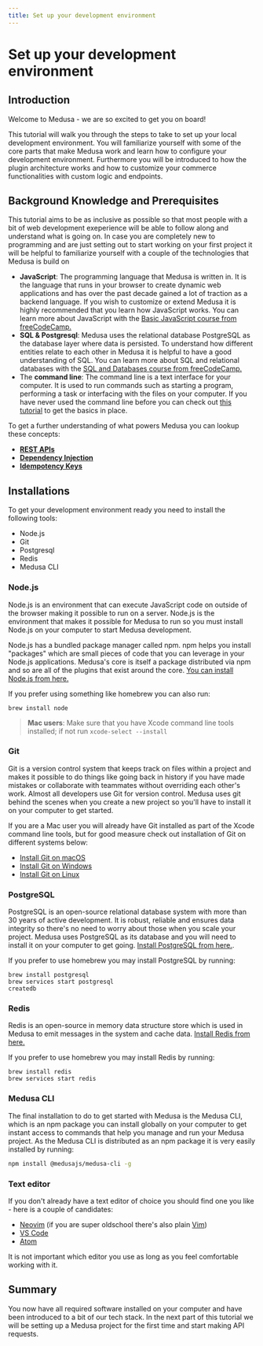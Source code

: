 ```yaml
---
title: Set up your development environment
---
```


# Set up your development environment

## Introduction

Welcome to Medusa - we are so excited to get you on board!

This tutorial will walk you through the steps to take to set up your local development environment. You will familiarize yourself with some of the core parts that make Medusa work and learn how to configure your development environment. Furthermore you will be introduced to how the plugin architecture works and how to customize your commerce functionalities with custom logic and endpoints.

<!-- As a final part of the tutorial you will be linking your local project to Medusa Cloud where you can leverage advanced tools that make it easy to develop, test and deploy your Medusa project. -->

## Background Knowledge and Prerequisites

This tutorial aims to be as inclusive as possible so that most people with a bit of web development exeperience will be able to follow along and understand what is going on. In case you are completely new to programming and are just setting out to start working on your first project it will be helpful to familiarize yourself with a couple of the technologies that Medusa is build on

- **JavaScript**: The programming language that Medusa is written in. It is the language that runs in your browser to create dynamic web applications and has over the past decade gained a lot of traction as a backend language. If you wish to customize or extend Medusa it is highly recommended that you learn how JavaScript works. You can learn more about JavaScript with the [Basic JavaScript course from freeCodeCamp.](https://www.freecodecamp.org/learn/javascript-algorithms-and-data-structures/#basic-javascript)
- **SQL & Postgresql**: Medusa uses the relational database PostgreSQL as the database layer where data is persisted. To understand how different entities relate to each other in Medusa it is helpful to have a good understanding of SQL. You can learn more about SQL and relational databases with the [SQL and Databases course from freeCodeCamp.](https://www.freecodecamp.org/news/sql-and-databases-full-course/)
- The **command line**: The command line is a text interface for your computer. It is used to run commands such as starting a program, performing a task or interfacing with the files on your computer. If you have never used the command line before you can check out [this tutorial](https://www.learnenough.com/command-line-tutorial) to get the basics in place.

To get a further understanding of what powers Medusa you can lookup these concepts:

- [**REST APIs**](https://en.wikipedia.org/wiki/Representational_state_transfer)
- [**Dependency Injection**](https://en.wikipedia.org/wiki/Dependency_injection)
- [**Idempotency Keys**](https://brandur.org/idempotency-keys)

## Installations

To get your development environment ready you need to install the following tools:

- Node.js
- Git
- Postgresql
- Redis
- Medusa CLI

### Node.js

Node.js is an environment that can execute JavaScript code on outside of the browser making it possible to run on a server. Node.js is the environment that makes it possible for Medusa to run so you must install Node.js on your computer to start Medusa development.

Node.js has a bundled package manager called npm. npm helps you install "packages" which are small pieces of code that you can leverage in your Node.js applications. Medusa's core is itself a package distributed via npm and so are all of the plugins that exist around the core. [You can install Node.js from here.](https://nodejs.org/en/)

If you prefer using something like homebrew you can also run:

```
brew install node
```

> **Mac users**: Make sure that you have Xcode command line tools installed; if not run `xcode-select --install`

### Git

Git is a version control system that keeps track on files within a project and makes it possible to do things like going back in history if you have made mistakes or collaborate with teammates without overriding each other's work. Almost all developers use Git for version control. Medusa uses git behind the scenes when you create a new project so you'll have to install it on your computer to get started.

If you are a Mac user you will already have Git installed as part of the Xcode command line tools, but for good measure check out installation of Git on different systems below:

- [Install Git on macOS](https://www.atlassian.com/git/tutorials/install-git)
- [Install Git on Windows](https://www.atlassian.com/git/tutorials/install-git#windows)
- [Install Git on Linux](https://www.atlassian.com/git/tutorials/install-git#linux)

### PostgreSQL

PostgreSQL is an open-source relational database system with more than 30 years of active development. It is robust, reliable and ensures data integrity so there's no need to worry about those when you scale your project. Medusa uses PostgreSQL as its database and you will need to install it on your computer to get going. [Install PostgreSQL from here.](https://www.postgresql.org/download/).

If you prefer to use homebrew you may install PostgreSQL by running:

```
brew install postgresql
brew services start postgresql
createdb
```

### Redis

Redis is an open-source in memory data structure store which is used in Medusa to emit messages in the system and cache data. [Install Redis from here.](https://redis.io/download)

If you prefer to use homebrew you may install Redis by running:

```
brew install redis
brew services start redis
```

### Medusa CLI

The final installation to do to get started with Medusa is the Medusa CLI, which is an npm package you can install globally on your computer to get instant access to commands that help you manage and run your Medusa project. As the Medusa CLI is distributed as an npm package it is very easily installed by running:

```bash npm2yarn
npm install @medusajs/medusa-cli -g
```

### Text editor

If you don't already have a text editor of choice you should find one you like - here is a couple of candidates:

- [Neovim](https://neovim.io/) (if you are super oldschool there's also plain [Vim](https://www.vim.org/))
- [VS Code](https://code.visualstudio.com/)
- [Atom](https://atom.io/)

It is not important which editor you use as long as you feel comfortable working with it.

<!-- ## Medusa Cloud account

As the final step in this part of the tutorial you should create a Medusa Cloud account. Medusa Cloud is the platform that works with Medusa; the platform is where you view and manage your store, but is also a key part of the development process as you will be linking your local project to the platform so that you can manage your store while in development.

[Sign up for Medusa Cloud](https://app.medusajs.com) -->

## Summary

You now have all required software installed on your computer and have been introduced to a bit of our tech stack. In the next part of this tutorial we will be setting up a Medusa project for the first time and start making API requests.
